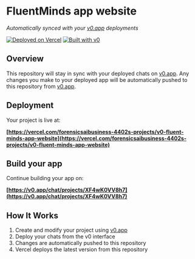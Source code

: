 # FluentMinds app website

*Automatically synced with your [v0.app](https://v0.app) deployments*

[![Deployed on Vercel](https://img.shields.io/badge/Deployed%20on-Vercel-black?style=for-the-badge&logo=vercel)](https://vercel.com/forensicsaibusiness-4402s-projects/v0-fluent-minds-app-website)
[![Built with v0](https://img.shields.io/badge/Built%20with-v0.app-black?style=for-the-badge)](https://v0.app/chat/projects/XF4wK0VV8h7)

## Overview

This repository will stay in sync with your deployed chats on [v0.app](https://v0.app).
Any changes you make to your deployed app will be automatically pushed to this repository from [v0.app](https://v0.app).

## Deployment

Your project is live at:

**[https://vercel.com/forensicsaibusiness-4402s-projects/v0-fluent-minds-app-website](https://vercel.com/forensicsaibusiness-4402s-projects/v0-fluent-minds-app-website)**

## Build your app

Continue building your app on:

**[https://v0.app/chat/projects/XF4wK0VV8h7](https://v0.app/chat/projects/XF4wK0VV8h7)**

## How It Works

1. Create and modify your project using [v0.app](https://v0.app)
2. Deploy your chats from the v0 interface
3. Changes are automatically pushed to this repository
4. Vercel deploys the latest version from this repository